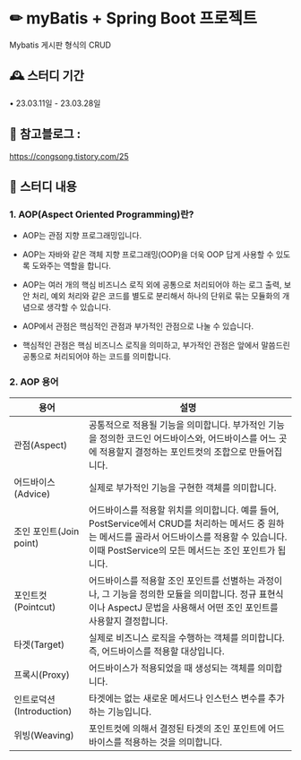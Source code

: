# ✏ myBatis + Spring Boot 프로젝트
Mybatis 게시판 형식의 CRUD


## 🕰️ 스터디 기간
• 23.03.11일 - 23.03.28일


## 🔗 참고블로그 : 
https://congsong.tistory.com/25

## 📌 스터디 내용
### 1. AOP(Aspect Oriented Programming)란?

 * AOP는 관점 지향 프로그래밍입니다.
 * AOP는 자바와 같은 객체 지향 프로그래밍(OOP)을 더욱 OOP 답게 사용할 수 있도록 도와주는 역할을 합니다.
 
 * AOP는 여러 개의 핵심 비즈니스 로직 외에 공통으로 처리되어야 하는 로그 출력, 보안 처리, 예외 처리와 같은 코드를 별도로 분리해서
 하나의 단위로 묶는 모듈화의 개념으로 생각할 수 있습니다.
 
 * AOP에서 관점은 핵심적인 관점과 부가적인 관점으로 나눌 수 있습니다.
 * 핵심적인 관점은 핵심 비즈니스 로직을 의미하고, 부가적인 관점은 앞에서 말씀드린 공통으로 처리되어야 하는 코드를 의미합니다.
 
### 2. AOP 용어
|용어|설명|
|------|---|
|관점(Aspect)|공통적으로 적용될 기능을 의미합니다. 부가적인 기능을 정의한 코드인 어드바이스와, 어드바이스를 어느 곳에 적용할지 결정하는 포인트컷의 조합으로 만들어집니다.|
|어드바이스(Advice)|실제로 부가적인 기능을 구현한 객체를 의미합니다.|
|조인 포인트(Join point)|어드바이스를 적용할 위치를 의미합니다. 예를 들어, PostService에서 CRUD를 처리하는 메서드 중 원하는 메서드를 골라서 어드바이스를 적용할 수 있습니다. 이때 PostService의 모든 메서드는 조인 포인트가 됩니다.|
|포인트컷(Pointcut)|	어드바이스를 적용할 조인 포인트를 선별하는 과정이나, 그 기능을 정의한 모듈을 의미합니다. 정규 표현식이나 AspectJ 문법을 사용해서 어떤 조인 포인트를 사용할지 결정합니다.|
|타겟(Target)|실제로 비즈니스 로직을 수행하는 객체를 의미합니다. 즉, 어드바이스를 적용할 대상입니다.|
|프록시(Proxy)|어드바이스가 적용되었을 때 생성되는 객체를 의미합니다.|
|인트로덕션(Introduction)|타겟에는 없는 새로운 메서드나 인스턴스 변수를 추가하는 기능입니다.|
|위빙(Weaving)|포인트컷에 의해서 결정된 타겟의 조인 포인트에 어드바이스를 적용하는 것을 의미합니다.|
